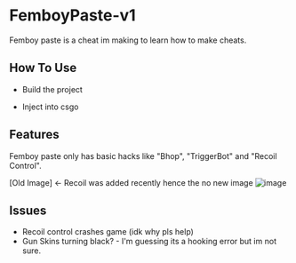 # FemboyPaste-v1

Femboy paste is a cheat im making to learn how to make cheats.


## How To Use

- Build the project

- Inject into csgo

## Features

Femboy paste only has basic hacks like "Bhop", "TriggerBot" and "Recoil Control".

[Old Image] <- Recoil was added recently hence the no new image
![image](https://user-images.githubusercontent.com/53715423/178146513-6e85ec14-7235-446c-b763-65c0a80a96d9.png)

## Issues

- Recoil control crashes game (idk why pls help)
- Gun Skins turning black? - I'm guessing its a hooking error but im not sure.
